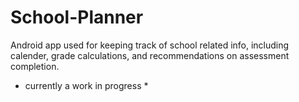 # School-Planner
Android app used for keeping track of school related info, including calender, grade calculations, and recommendations on assessment completion.

* currently a work in progress *

